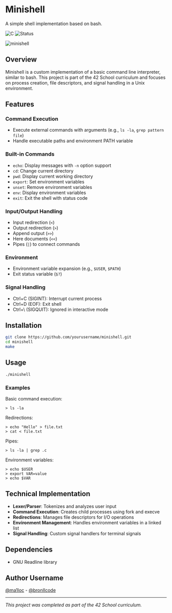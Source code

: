 # Minishell

A simple shell implementation based on bash.

![C](https://img.shields.io/badge/language-C-blue)
![Status](https://img.shields.io/badge/status-completed-success)

![minishell](https://github.com/user-attachments/assets/6f129293-a94d-42be-9fd8-2e9259230c24)

## Overview

Minishell is a custom implementation of a basic command line interpreter, similar to bash. This project is part of the 42 School curriculum and focuses on process creation, file descriptors, and signal handling in a Unix environment.

## Features

### Command Execution
- Execute external commands with arguments (e.g., `ls -la`, `grep pattern file`)
- Handle executable paths and environment PATH variable

### Built-in Commands
- `echo`: Display messages with `-n` option support
- `cd`: Change current directory
- `pwd`: Display current working directory
- `export`: Set environment variables
- `unset`: Remove environment variables
- `env`: Display environment variables
- `exit`: Exit the shell with status code

### Input/Output Handling
- Input redirection (`<`)
- Output redirection (`>`)
- Append output (`>>`)
- Here documents (`<<`)
- Pipes (`|`) to connect commands

### Environment
- Environment variable expansion (e.g., `$USER`, `$PATH`)
- Exit status variable (`$?`)

### Signal Handling
- Ctrl+C (SIGINT): Interrupt current process
- Ctrl+D (EOF): Exit shell
- Ctrl+\ (SIGQUIT): Ignored in interactive mode

## Installation

```bash
git clone https://github.com/yourusername/minishell.git
cd minishell
make
```

## Usage

```bash
./minishell
```

### Examples

Basic command execution:
```
> ls -la
```

Redirections:
```
> echo "Hello" > file.txt
> cat < file.txt
```

Pipes:
```
> ls -la | grep .c
```

Environment variables:
```
> echo $USER
> export VAR=value
> echo $VAR
```

## Technical Implementation

- **Lexer/Parser**: Tokenizes and analyzes user input
- **Command Execution**: Creates child processes using fork and execve
- **Redirections**: Manages file descriptors for I/O operations
- **Environment Management**: Handles environment variables in a linked list
- **Signal Handling**: Custom signal handlers for terminal signals

## Dependencies

- GNU Readline library

## Author Username

[@ma1loc](https://github.com/ma1loc) - [@bronIIcode](https://github.com/bornIIcode)

---

*This project was completed as part of the 42 School curriculum.*